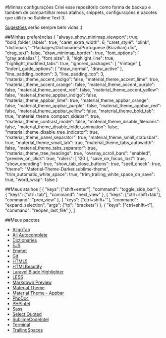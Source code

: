 #Minhas configurações
Criei esse repositório como forma de backup e também de compartilhar meus atalhos, snippets, configurações e pacotes
que utilizo no Sublime Text 3.

[Sugestões](https://github.com/dorianneto/my-settings-sublime-text/issues) serão sempre bem vidas :)

##Minhas preferências
	{
		"always_show_minimap_viewport": true,
		"bold_folder_labels": true,
		"caret_extra_width": 6,
		"caret_style": "blink",
		"dictionary": "Packages/Dictionaries/Portuguese (Brazilian).dic",
		"drag_text": false,
		"draw_minimap_border": true,
		"font_options":
		[
			"gray_antialias"
		],
		"font_size": 9,
		"highlight_line": true,
		"highlight_modified_tabs": true,
		"ignored_packages":
		[
			"Vintage"
		],
		"indent_guide_options":
		[
			"draw_normal",
			"draw_active"
		],
		"line_padding_bottom": 3,
		"line_padding_top": 3,
		"material_theme_accent_indigo": false,
		"material_theme_accent_lime": true,
		"material_theme_accent_orange": false,
		"material_theme_accent_purple": false,
		"material_theme_accent_red": false,
		"material_theme_accent_yellow": false,
		"material_theme_appbar_indigo": false,
		"material_theme_appbar_lime": true,
		"material_theme_appbar_orange": false,
		"material_theme_appbar_purple": false,
		"material_theme_appbar_red": false,
		"material_theme_appbar_yellow": false,
		"material_theme_bold_tab": true,
		"material_theme_compact_sidebar": true,
		"material_theme_contrast_mode": false,
		"material_theme_disable_fileicons": false,
		"material_theme_disable_folder_animation": false,
		"material_theme_disable_tree_indicator": true,
		"material_theme_panel_separator": true,
		"material_theme_small_statusbar": true,
		"material_theme_small_tab": true,
		"material_theme_tabs_autowidth": false,
		"material_theme_tabs_separator": true,
		"material_theme_tree_headings": true,
		"overlay_scroll_bars": "enabled",
		"preview_on_click": true,
		"rulers":
		[
			120
		],
		"save_on_focus_lost": true,
		"show_encoding": true,
		"show_tab_close_buttons": true,
		"spell_check": true,
		"theme": "Material-Theme-Darker.sublime-theme",
		"trim_automatic_white_space": true,
		"trim_trailing_white_space_on_save": true,
		"word_wrap": false
	}

##Meus atalhos
	[
		{ "keys": ["shift+enter"], "command": "toggle_side_bar" },
		{ "keys": ["ctrl+tab"], "command": "next_view" },
		{ "keys": ["ctrl+shift+tab"], "command": "prev_view" },
		{ "keys": ["ctrl+shift+'"], "command": "expand_selection", "args": {"to": "brackets"} },
		{ "keys": ["ctrl+shift+t"], "command": "reopen_last_file" },
	]

##Meus pacotes
- [AlignTab](https://packagecontrol.io/packages/AlignTab)
- [All Autocomplete](https://packagecontrol.io/packages/All%20Autocomplete)
- [Dictionaries](https://packagecontrol.io/packages/Dictionaries)
- [EJS](https://packagecontrol.io/packages/EJS)
- [Emmet](https://packagecontrol.io/packages/Emmet)
- [Git](https://packagecontrol.io/packages/Git)
- [HTML5](https://packagecontrol.io/packages/HTML5)
- [HTMLBeautify](https://packagecontrol.io/packages/HTMLBeautify)
- [Laravel Blade Highlighter](https://packagecontrol.io/packages/Laravel%20Blade%20Highlighter)
- [LESS](https://packagecontrol.io/packages/LESS)
- [Markdown Preview](https://packagecontrol.io/packages/Markdown%20Preview)
- [Material Theme](https://packagecontrol.io/packages/Material%20Theme)
- [Material Theme - Appbar](https://packagecontrol.io/packages/Material%20Theme%20-%20Appbar)
- [PhpDoc](https://packagecontrol.io/packages/PhpDoc)
- [PHPIntel](https://packagecontrol.io/packages/PHPIntel)
- [Sass](https://packagecontrol.io/packages/Sass)
- [Select Quoted](https://packagecontrol.io/packages/Select%20Quoted)
- [SublimeCodeIntel](https://packagecontrol.io/packages/SublimeCodeIntel)
- [Terminal](https://packagecontrol.io/packages/Terminal)
- [Trailing​Spaces](https://packagecontrol.io/packages/TrailingSpaces)